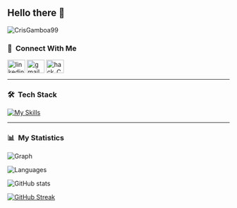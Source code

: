 ## Hello there 👋

<img src="https://komarev.com/ghpvc/?username=CrisGamboa99&label=Profile%20views&color=0e75b6&style=flat" alt="CrisGamboa99" />

### 💬 &nbsp;Connect With Me

<a href="https://www.linkedin.com/in/cristian-eduardo-gamboa-escobedo/" target="blank"><img align="center" src="https://raw.githubusercontent.com/rahuldkjain/github-profile-readme-generator/master/src/images/icons/Social/linked-in-alt.svg" alt="linkedin" height="30" width="40" /></a>
<a href = "mailto: cris.gamboa.99@gmail.com"><img align="center" src="https://seeklogo.com/images/G/gmail-new-2020-logo-32DBE11BB4-seeklogo.com.png" alt="gmail" height="30" width="40" /></a>
<a href="https://www.hackerrank.com/profile/cristian_gamboa1" target="blank"><img align="center" src="https://cdn.worldvectorlogo.com/logos/hackerrank.svg" alt="hack_CrisGamboa99" height="30" width="40" /></a>

---

### 🛠 &nbsp;Tech Stack
[![My Skills](https://skillicons.dev/icons?i=java,js,html,css,bootstrap,mysql)](https://skillicons.dev)

---

### 📊 &nbsp;My Statistics

![Graph](https://github-readme-activity-graph.vercel.app/graph?username=CrisGamboa99&custom_title=GitHub%20Activity%20Graph&bg_color=0D1117&color=7F3FBF&line=7F3FBF&point=7F3FBF&area_color=FFFFFF&title_color=FFFFFF&area=true)

![Languages](https://github-readme-stats.vercel.app/api/top-langs?username=CrisGamboa99&show_icons=true&locale=en&layout=compact&theme=midnight-purple)

![GitHub stats](https://github-readme-stats.vercel.app/api?username=CrisGamboa99\&theme=midnight-purple\&show_icons=true\&show=reviews,prs_merged,prs_merged_percentage\&hide=contribs,issues)

[![GitHub Streak](https://streak-stats.demolab.com/?user=CrisGamboa99&theme=midnight-purple)](https://git.io/streak-stats)
